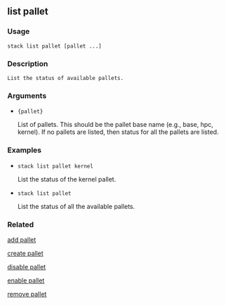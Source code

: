## list pallet

### Usage

`stack list pallet [pallet ...]`

### Description


	List the status of available pallets.
	
	

### Arguments

* `{pallet}`

   List of pallets. This should be the pallet base name (e.g., base, hpc,
	kernel). If no pallets are listed, then status for all the pallets are
	listed.


### Examples

* `stack list pallet kernel`

   List the status of the kernel pallet.

* `stack list pallet`

   List the status of all the available pallets.


### Related
[add pallet](add-pallet)

[create pallet](create-pallet)

[disable pallet](disable-pallet)

[enable pallet](enable-pallet)

[remove pallet](remove-pallet)


